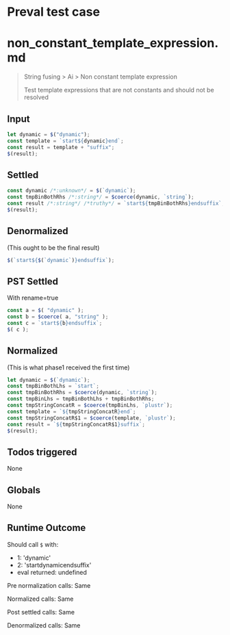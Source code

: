 # Preval test case

# non_constant_template_expression.md

> String fusing > Ai > Non constant template expression
>
> Test template expressions that are not constants and should not be resolved

## Input

`````js filename=intro
let dynamic = $("dynamic");
const template = `start${dynamic}end`;
const result = template + "suffix";
$(result);
`````


## Settled


`````js filename=intro
const dynamic /*:unknown*/ = $(`dynamic`);
const tmpBinBothRhs /*:string*/ = $coerce(dynamic, `string`);
const result /*:string*/ /*truthy*/ = `start${tmpBinBothRhs}endsuffix`;
$(result);
`````


## Denormalized
(This ought to be the final result)

`````js filename=intro
$(`start${$(`dynamic`)}endsuffix`);
`````


## PST Settled
With rename=true

`````js filename=intro
const a = $( "dynamic" );
const b = $coerce( a, "string" );
const c = `start${b}endsuffix`;
$( c );
`````


## Normalized
(This is what phase1 received the first time)

`````js filename=intro
let dynamic = $(`dynamic`);
const tmpBinBothLhs = `start`;
const tmpBinBothRhs = $coerce(dynamic, `string`);
const tmpBinLhs = tmpBinBothLhs + tmpBinBothRhs;
const tmpStringConcatR = $coerce(tmpBinLhs, `plustr`);
const template = `${tmpStringConcatR}end`;
const tmpStringConcatR$1 = $coerce(template, `plustr`);
const result = `${tmpStringConcatR$1}suffix`;
$(result);
`````


## Todos triggered


None


## Globals


None


## Runtime Outcome


Should call `$` with:
 - 1: 'dynamic'
 - 2: 'startdynamicendsuffix'
 - eval returned: undefined

Pre normalization calls: Same

Normalized calls: Same

Post settled calls: Same

Denormalized calls: Same
